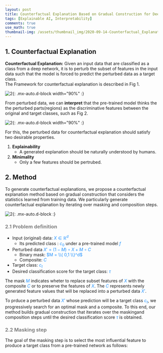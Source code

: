 ```yaml
---
layout: post
title: Counterfactual Explanation Based on Gradual Construction for Deep Networks
tags: [Explainable AI, Interpretability]
comments: true
use_math: true
thumbnail-img: /assets/thumbnail_img/2020-09-14-Counterfactual_Explanation_Based_on_Gradual_Construction_for_Deep_Networks/post.PNG
---
```


## 1. Counterfactual Explanation


**Counterfactual Explanation:** Given an input data that are classified as a class from a deep network, it is to perturb the subset of features in the input data such that the model is
forced to predict the perturbed data as a target class.  
The Framework for counterfactual explanation is described in Fig 1. 


![2](https://da2so.github.io/assets/post_img/2020-09-14-Counterfactual_Explanation_Based_on_Gradual_Construction_for_Deep_Networks/1.png){: .mx-auto.d-block width="90%" :}

From perturbed data, we can **interpret** that the pre-trained model thinks the the perturbed parts(regions) as the discriminative features between the original and target classes, such as Fig 2. 

![2](https://da2so.github.io/assets/post_img/2020-09-14-Counterfactual_Explanation_Based_on_Gradual_Construction_for_Deep_Networks/2.png){: .mx-auto.d-block width="90%" :}


For this, the perturbed data for counterfactual explanation should satisfy two desirable properties.

1. **Explainability**
	- A generated explanation should be naturally understood by humans.
2. **Minimality**
	- Only a few features should be pertrubed.


## 2. Method

To generate counterfactual explanations, we propose a counterfactual explanation method based on gradual construction that considers the statistics learned from training data. We particularly generate counterfactual explanation by iterating over masking and composition steps.

![2](https://da2so.github.io/assets/post_img/2020-09-14-Counterfactual_Explanation_Based_on_Gradual_Construction_for_Deep_Networks/3.png){: .mx-auto.d-block :}


### <span style="color:gray"> 2.1 Problem definition </span>


* Input (original) data: <span style="color:DodgerBlue">$X \in \mathbb{R}^d$</span>
	* Its predicted class : <span style="color:DodgerBlue">$c_0$</span> under a pre-trained model <span style="color:DodgerBlue">$f$</span>
* Perturbed data <span style="color:DodgerBlue">$X'=(1-M) \circ X + M \circ C$</span>
	* Binary mask: <span style="color:DodgerBlue">$M = \\{ 0,1 \\}^d$</span>
	* Composite: <span style="color:DodgerBlue">$C$</span>
* Target class: <span style="color:DodgerBlue">$c_t$</span>
* Desired classification score for the target class: <span style="color:DodgerBlue">$\tau$</span>

The mask <span style="color:DodgerBlue">$M$</span> indicates wheter to replace subset features of <span style="color:DodgerBlue">$X$</span> with the composite <span style="color:DodgerBlue">$C$</span> or to preserve the features of <span style="color:DodgerBlue">$X$</span>. The <span style="color:DodgerBlue">$C$</span> represents newly generated feature values that will be replaced into a perturbed data <span style="color:DodgerBlue">$X'$</span>.


To prduce a perturbed data <span style="color:DodgerBlue">$X'$</span> whose prediction will be a target class <span style="color:DodgerBlue">$c_t$</span>, we progressively search for an optimal mask and a composite. To this end, our method builds gradual construction that iterates over the maskingand composition steps until the desired classification score <span style="color:DodgerBlue">$\tau$</span> is obtained.


### <span style="color:gray"> 2.2 Masking step </span>

The goal of the masking step is to select the most influential feature to
produce a target class from a pre-trained network as follows:


